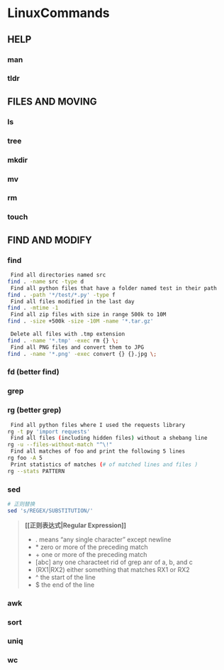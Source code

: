 # LinuxCommands

## HELP

### man

### tldr

## FILES AND MOVING

### ls

### tree

### mkdir

### mv

### rm

### touch

## FIND AND MODIFY

### find

```bash
 Find all directories named src
find . -name src -type d
 Find all python files that have a folder named test in their path
find . -path '*/test/*.py' -type f
 Find all files modified in the last day
find . -mtime -1
 Find all zip files with size in range 500k to 10M
find . -size +500k -size -10M -name '*.tar.gz'

 Delete all files with .tmp extension
find . -name '*.tmp' -exec rm {} \;
 Find all PNG files and convert them to JPG
find . -name '*.png' -exec convert {} {}.jpg \;
```

### fd (better find)

### grep

### rg (better grep)

```bash
 Find all python files where I used the requests library
rg -t py 'import requests'
 Find all files (including hidden files) without a shebang line
rg -u --files-without-match "^\!"
 Find all matches of foo and print the following 5 lines
rg foo -A 5
 Print statistics of matches (# of matched lines and files )
rg --stats PATTERN
```

### sed

```bash
# 正则替换
sed 's/REGEX/SUBSTITUTION/'
```

> **[[正则表达式|Regular Expression]]**
>
> - . means “any single character” except newline
> - \* zero or more of the preceding match
> - \+ one or more of the preceding match
> - [abc] any one characteet rid of grep anr of a, b, and c
> - (RX1|RX2) either something that matches RX1 or RX2
> - ^ the start of the line
> - $ the end of the line

### awk

### sort

### uniq

### wc
